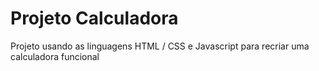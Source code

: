 # Projeto Calculadora
Projeto usando as linguagens HTML / CSS e Javascript para recriar uma calculadora funcional
